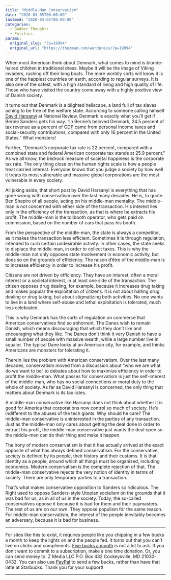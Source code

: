 ```yaml
---
title: "Middle-Man Conservatism"
date: "2020-03-05T00:00:00"
lastmod: "2020-03-05T00:00:00"
categories:
  - Badder Thoughts
  - Politics
params:
  original_slug: "?p=19994"
  original_url: "https://thezman.com/wordpress/?p=19994"
---
```


When most American think about Denmark, what comes to mind is
blonde-haired children in traditional dress. Maybe it will be the image
of Viking invaders, rushing off their long boats. The more worldly sorts
will know it is one of the happiest countries on earth, according to
regular surveys. It is also one of the safest, with a high standard of
living and high quality of life. Those who have visited the country come
away with a highly positive view of Danish society.

It turns out that Denmark is a blighted hellscape, a land full of tax
slaves aching to be free of the welfare state. According to someone
calling himself [David
Harsanyi](https://www.nationalreview.com/corner/so-you-want-to-be-like-denmark/)
at National Review, Denmark is exactly what you’ll get if Bernie Sanders
gets his way. “In Bernie’s beloved Denmark, 24.5 percent of tax revenue
as a percent of GDP came from personal income taxes and social-security
contributions, compared with only 16 percent in the United States.” What
monsters!

Further, “Denmark’s corporate tax rate is 22 percent, compared with a
combined state and federal American corporate tax stands at 25.9
percent.” As we all know, the bedrock measure of societal happiness is
the corporate tax rate. The only thing close on the human rights scale
is how a people treat carried interest. Everyone knows that you judge a
society by how well it treats its most vulnerable and massive global
corporations are the most vulnerable in every society.

All joking aside, that short post by David Harsanyi is everything that
has gone wrong with conservatism over the last many decades. He is, to
quote Ben Shapiro of all people, acting on his middle-man mentality. The
middle-man is not concerned with either side of the transaction. His
interest lies only in the efficiency of the transaction, as that is
where he extracts his profit. The middle-man is the tollbooth operator,
who gets paid on commission, based on the number of cars that pass his
booth.

From the perspective of the middle-man, the state is always a
competitor, as it makes the transaction less efficient. Sometimes it is
through regulation, intended to curb certain undesirable activity. In
other cases, the state seeks to displace the middle-man, in order to
collect taxes. This is why the middle-man not only opposes state
involvement in economic activity, but does so on the grounds of
efficiency. The raison d’être of the middle-man is to increase
efficiency in order to increase his profit.

Citizens are not driven by efficiency. They have an interest, often a
moral interest or a societal interest, in at least one side of the
transaction. The citizen opposes drug dealing, for example, because it
increases drug taking and makes popular the exploitation of citizens. It
is not about halting drug dealing or drug taking, but about stigmatizing
both activities. No one wants to live in a land where self-abuse and
lethal exploitation is tolerated, much less celebrated.

This is why Denmark has the sorts of regulation on commerce that
American conservatives find so abhorrent. The Danes wish to remain
Danish, which means discouraging that which they don’t like and
encouraging what they like. The Danes don’t think it very Danish to have
a small number of people with massive wealth, while a large number live
in squalor. The typical Dane looks at an American city, for example, and
thinks Americans are monsters for tolerating it.

Therein lies the problem with American conservatism. Over the last many
decades, conservatism moved from a discussion about “who we are what do
we want to be” to debates about how to maximize efficiency in order to
profit the middle-man. What passes for conservatism is just the
self-interest of the middle-man, who has no social connections or moral
duty to the whole of society. As far as David Harsanyi is concerned, the
only thing that matters about Denmark is its tax rates.

A middle-man conservative like Harsanyi does not think about whether it
is good for America that corporations now control so much of society.
He’s indifferent to the abuses of the tech giants. Why should he care?
The middle-man conservative is uninterested in the parties of any
transaction. Just as the middle-man only cares about getting the deal
done in order to extract his profit, the middle-man conservative just
wants the deal open so the middle-men can do their thing and make it
happen.

The irony of modern conservatism is that it has actually arrived at the
exact opposite of what has always defined conservatism. For the
conservative, society is defined by its people, their history and their
customs. It is that identity as a people, around which all things must
be organized, including economics. Modern conservatism is the complete
rejection of that. The middle-man conservative rejects the very notion
of identity in terms of society. There are only temporary parties to a
transaction.

That’s what makes conservative opposition to Sanders so ridiculous. The
Right used to oppose Sanders-style Utopian socialism on the grounds that
it was bad for us, as in all of us in the society. Today, the so-called
conservatives oppose it because it is bad for them and their paymasters.
The rest of us are on our own. They oppose populism for the same reason.
For middle-man conservatism, the interest of the people inevitably
becomes an adversary, because it is bad for business.

------------------------------------------------------------------------

For sites like this to exist, it requires people like you chipping in a
few bucks a month to keep the lights on and the people fed. It turns out
that you can’t live on clicks and compliments.
<a href="https://www.subscribestar.com/the-z-blog"
rel="noopener noreferrer" target="_blank">Five bucks a month</a> is not
a lot to ask. If you don’t want to commit to a subscription, make a one
time donation. Or, you can send money to: Z Media LLC P.O. Box 432
Cockeysville, MD 21030-0432. You can also use <a
href="https://www.paypal.com/cgi-bin/webscr?cmd=_s-xclick&amp;hosted_button_id=UDAS2Q8JYA6CN&amp;source=url"
rel="noopener noreferrer" target="_blank">PayPal</a> to send a few
bucks, rather than have that latte at Starbucks. Thank you for your
support!

------------------------------------------------------------------------
